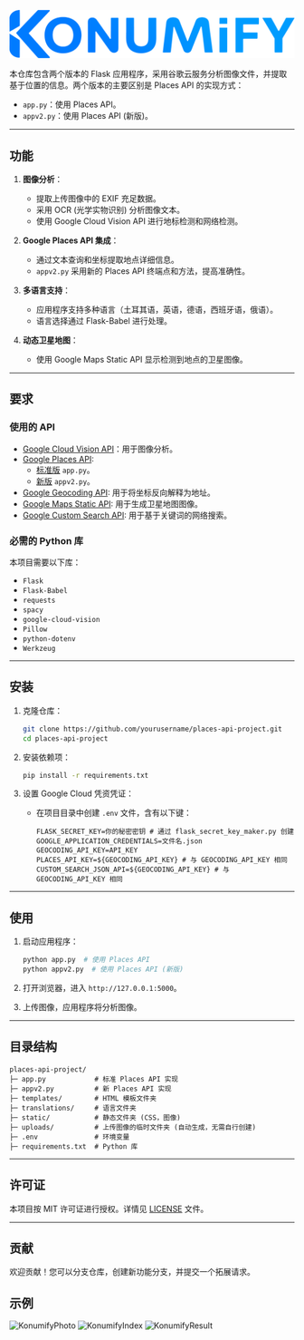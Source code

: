 ![Konumify标志](../static/konumify.png)

本仓库包含两个版本的 Flask 应用程序，采用谷歌云服务分析图像文件，并提取基于位置的信息。两个版本的主要区别是 Places API 的实现方式：

- `app.py`：使用 Places API。
- `appv2.py`：使用 Places API (新版)。

---

## 功能

1. **图像分析**：
   - 提取上传图像中的 EXIF 充足数据。
   - 采用 OCR (光学实物识别) 分析图像文本。
   - 使用 Google Cloud Vision API 进行地标检测和网络检测。

2. **Google Places API 集成**：
   - 通过文本查询和坐标提取地点详细信息。
   - `appv2.py` 采用新的 Places API 终端点和方法，提高准确性。

3. **多语言支持**：
   - 应用程序支持多种语言（土耳其语，英语，德语，西班牙语，俄语）。
   - 语言选择通过 Flask-Babel 进行处理。

4. **动态卫星地图**：
   - 使用 Google Maps Static API 显示检测到地点的卫星图像。

---

## 要求

### 使用的 API

- [Google Cloud Vision API](https://cloud.google.com/vision/docs)：用于图像分析。
- [Google Places API](https://developers.google.com/maps/documentation/places/web-service/choose-api):
  - [标准版](https://developers.google.com/maps/documentation/places/web-service/search) `app.py`。
  - [新版](https://developers.google.com/maps/documentation/places/web-service/op-overview) `appv2.py`。
- [Google Geocoding API](https://developers.google.com/maps/documentation/geocoding): 用于将坐标反向解释为地址。
- [Google Maps Static API](https://developers.google.com/maps/documentation/maps-static): 用于生成卫星地图图像。
- [Google Custom Search API](https://developers.google.com/custom-search/v1/introduction): 用于基于关键词的网络搜索。

### 必需的 Python 库

本项目需要以下库：

- `Flask`
- `Flask-Babel`
- `requests`
- `spacy`
- `google-cloud-vision`
- `Pillow`
- `python-dotenv`
- `Werkzeug`

---

## 安装

1. 克隆仓库：
   ```bash
   git clone https://github.com/yourusername/places-api-project.git
   cd places-api-project
   ```

3. 安装依赖项：
   ```bash
   pip install -r requirements.txt
   ```

4. 设置 Google Cloud 凭资凭证：
   - 在项目目录中创建 `.env` 文件，含有以下键：
     ```env
     FLASK_SECRET_KEY=你的秘密密钥 # 通过 flask_secret_key_maker.py 创建
     GOOGLE_APPLICATION_CREDENTIALS=文件名.json
     GEOCODING_API_KEY=API_KEY
     PLACES_API_KEY=${GEOCODING_API_KEY} # 与 GEOCODING_API_KEY 相同
     CUSTOM_SEARCH_JSON_API=${GEOCODING_API_KEY} # 与 GEOCODING_API_KEY 相同
     ```

---

## 使用

1. 启动应用程序：
   ```bash
   python app.py  # 使用 Places API
   python appv2.py  # 使用 Places API (新版)
   ```

2. 打开浏览器，进入 `http://127.0.0.1:5000`。

3. 上传图像，应用程序将分析图像。

---

## 目录结构

```
places-api-project/
├─ app.py            # 标准 Places API 实现
├─ appv2.py          # 新 Places API 实现
├─ templates/        # HTML 模板文件夹
├─ translations/     # 语言文件夹
├─ static/           # 静态文件夹 (CSS，图像)
├─ uploads/          # 上传图像的临时文件夹 (自动生成，无需自行创建)
├─ .env              # 环境变量
├─ requirements.txt  # Python 库
```

---

## 许可证

本项目按 MIT 许可证进行授权。详情见 [LICENSE](LICENSE) 文件。

---

## 贡献

欢迎贡献！您可以分支仓库，创建新功能分支，并提交一个拓展请求。

## 示例
![KonumifyPhoto](https://i.ibb.co/MnttvPy/FCITY.jpg)
![KonumifyIndex](https://i.ibb.co/T0q3KJ0/1-zh.png)
![KonumifyResult](https://i.ibb.co/Btdntn3/2-zh.png)
